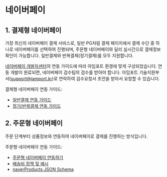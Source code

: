 # 네이버페이  

## 1. 결제형 네이버페이  

가장 최신의 네이버페이 결제 서비스로, 일반 PG처럼 결제 페이지에서 결제 수단 중 하나로 네이버페이를 선택하여 진행되며, 주문형 네이버페이와 달리 실시간으로 결제정보 확인이 가능합니다. 일반결제와 반복결제(정기결제)를 모두 지원합니다.  

[네이버페이 개발자센터](https://developer.pay.naver.com/docs/v2/api)의 연동 가이드에 따라 아임포트 환경에 맞게 구성되었습니다. 연동 개발이 완료되면, 네이버페이 검수팀의 검수를 받아야 합니다. 아임포트 기술지원부서(support@iamport.kr)로 연락하여 검수요청서 초안을 받아서 요청할 수 있습니다.  

결제형 네이버페이 연동 가이드:

- [일반결제 연동 가이드](sample/naverpay-pg.md)
- [정기/반복결제 연동 가이드](sample/naverpay-recurring.md)

## 2. 주문형 네이버페이  

주문 단계부터 상품정보와 연동하여 네이버페이로 결제를 진행하는 방식입니다.  

주문형 네이버페이 연동 가이드:  

- [주문형 네이버페이 연동하기](sample/naverpay-order.md)
- [배송비 정책 및 예시](sample/naverpay-shipping.md)
- [naverProducts JSON Schema](sample/naverpay-schema.md)
